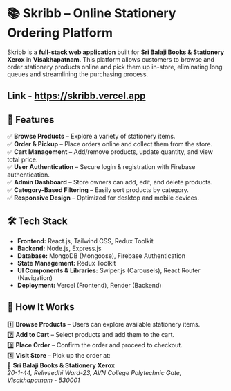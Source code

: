 # 📚 Skribb – Online Stationery Ordering Platform  

Skribb is a **full-stack web application** built for **Sri Balaji Books & Stationery Xerox** in **Visakhapatnam**. This platform allows customers to browse and order stationery products online and pick them up in-store, eliminating long queues and streamlining the purchasing process.  

## Link - https://skribb.vercel.app

## 🚀 Features  
✅ **Browse Products** – Explore a variety of stationery items.  
✅ **Order & Pickup** – Place orders online and collect them from the store.  
✅ **Cart Management** – Add/remove products, update quantity, and view total price.  
✅ **User Authentication** – Secure login & registration with Firebase authentication.  
✅ **Admin Dashboard** – Store owners can add, edit, and delete products.  
✅ **Category-Based Filtering** – Easily sort products by category.  
✅ **Responsive Design** – Optimized for desktop and mobile devices.  

## 🛠 Tech Stack  
- **Frontend:** React.js, Tailwind CSS, Redux Toolkit  
- **Backend:** Node.js, Express.js  
- **Database:** MongoDB (Mongoose), Firebase Authentication  
- **State Management:** Redux Toolkit  
- **UI Components & Libraries:** Swiper.js (Carousels), React Router (Navigation)  
- **Deployment:** Vercel (Frontend), Render (Backend)  

## 📍 How It Works  
1️⃣ **Browse Products** – Users can explore available stationery items.  
2️⃣ **Add to Cart** – Select products and add them to the cart.  
3️⃣ **Place Order** – Confirm the order and proceed to checkout.  
4️⃣ **Visit Store** – Pick up the order at:  
   📍 **Sri Balaji Books & Stationery Xerox**  
   *20-1-44, Reliveedhi Ward-23, AVN College Polytechnic Gate, Visakhapatnam - 530001*  




